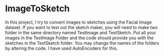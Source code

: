 # ImageToSketch
In this project, I try to convert images to sketches using the Facial Image dataset.
If you want to test out the sketch maker, you will need to make two folder in the same directory named TestImage and TestSketch. Put all your images in the TestImage Folder and the code should provide you with the sketches in the TestSketch folder. You may change the names of the folders by altering the code. 
I have used AutoEncoders for this.
